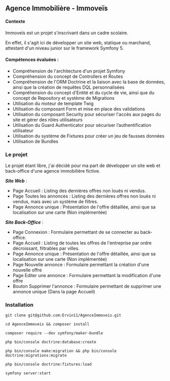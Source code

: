 ## Agence Immobilière - Immoveïs

#### Contexte

Immoveïs est un projet s'inscrivant dans un cadre scolaire. 

En effet, il s'agit ici de développer un site web, statique ou marchand, attestant d'un niveau junior sur le framework Symfony 5.

#### Compétences évaluées :

- Compréhension de l'architecture d'un projet Symfony
- Compréhension du concept de Controllers et Routes
- Compréhension de l'ORM Doctrine et la liaison avec la base de données, ainsi que la création de requêtes DQL personnalisées
- Compréhension du concept d'Entité et du cycle de vie, ainsi que du concept de Repository et système de Migrations
- Utilisation du moteur de template Twig
- Utilisation du composant Form et mise en place des validations
- Utilisation du composant Security pour sécuriser l'accès aux pages du site et gérer des rôles utilisateurs
- Utilisation du Guard Authenticator pour sécuriser l’authentification utilisateur
- Utilisation du système de Fixtures pour créer un jeu de fausses données
- Utilisation de Bundles

### Le projet

Le projet étant libre, j'ai décidé pour ma part de développer un site web et back-office d'une agence immobilière fictive.

***Site Web*** :

- Page Accueil : Listing des dernières offres non loués ni vendus.
- Page Toutes les annonces : Listing des dernières offres non loués ni vendus, mais avec un système de filtres.
- Page Annonce unique : Présentation de l'offre détaillée, ainsi que sa localisation sur une carte (Non implémentée)

***Site Back-Office*** :

- Page Connexion : Formulaire permettant de se connecter au back-office.
- Page Accueil : Listing de toutes les offres de l'entreprise par ordre décroissant, filtrables par villes.
- Page Annonce unique : Présentation de l'offre détaillée, ainsi que sa localisation sur une carte (Non implémentée)
- Page Nouvelle annonce : Formulaire permettant la création d'une nouvelle offre
- Page Editer une annonce : Formulaire permettant la modification d'une offre
- Bouton Supprimer l'annonce : Formulaire permettant de supprimer une annonce unique (Dans la page Accueil)

### Installation

```git clone git@github.com:Ervin11/AgenceImmoveis.git```

```cd AgenceImmoveis && composer install```

```composer require --dev symfony/maker-bundle```

```php bin/console doctrine:database:create```

```php bin/console make:migration && php bin/console doctrine:migrations:migrate```

```php bin/console doctrine:fixtures:load```

```symfony server:start```
